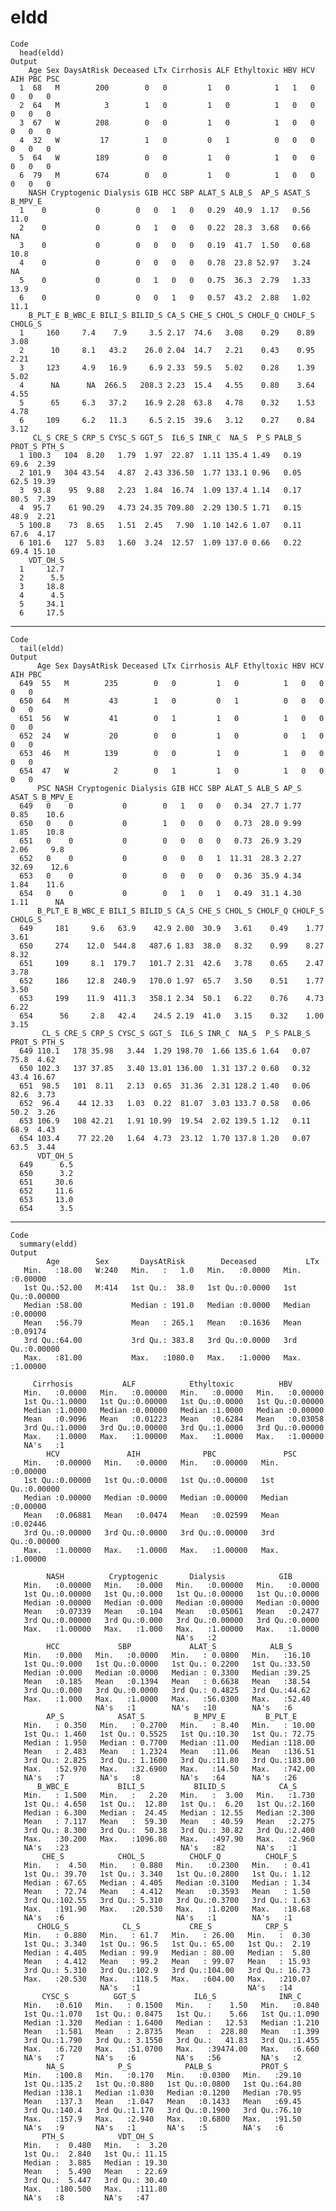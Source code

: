 # eldd

    Code
      head(eldd)
    Output
        Age Sex DaysAtRisk Deceased LTx Cirrhosis ALF Ethyltoxic HBV HCV AIH PBC PSC
      1  68   M        200        0   0         1   0          1   1   0   0   0   0
      2  64   M          3        1   0         1   0          1   0   0   0   0   0
      3  67   W        208        0   0         1   0          1   0   0   0   0   0
      4  32   W         17        1   0         0   1          0   0   0   0   0   0
      5  64   W        189        0   0         1   0          1   0   0   0   0   0
      6  79   M        674        0   0         1   0          1   0   0   0   0   0
        NASH Cryptogenic Dialysis GIB HCC SBP ALAT_S ALB_S  AP_S ASAT_S B_MPV_E
      1    0           0        0   0   1   0   0.29  40.9  1.17   0.56    11.0
      2    0           0        0   1   0   0   0.22  28.3  3.68   0.66      NA
      3    0           0        0   0   0   0   0.19  41.7  1.50   0.68    10.8
      4    0           0        0   0   0   0   0.78  23.8 52.97   3.24      NA
      5    0           0        0   1   0   0   0.75  36.3  2.79   1.33    13.9
      6    0           0        0   0   1   0   0.57  43.2  2.88   1.02    11.1
        B_PLT_E B_WBC_E BILI_S BILID_S CA_S CHE_S CHOL_S CHOLF_Q CHOLF_S CHOLG_S
      1     160     7.4    7.9     3.5 2.17  74.6   3.08    0.29    0.89    3.08
      2      10     8.1   43.2    26.0 2.04  14.7   2.21    0.43    0.95    2.21
      3     123     4.9   16.9     6.9 2.33  59.5   5.02    0.28    1.39    5.02
      4      NA      NA  266.5   208.3 2.23  15.4   4.55    0.80    3.64    4.55
      5      65     6.3   37.2    16.9 2.28  63.8   4.78    0.32    1.53    4.78
      6     109     6.2   11.3     6.5 2.15  39.6   3.12    0.27    0.84    3.12
         CL_S CRE_S CRP_S CYSC_S GGT_S  IL6_S INR_C  NA_S  P_S PALB_S PROT_S PTH_S
      1 100.3   104  8.20   1.79  1.97  22.87  1.11 135.4 1.49   0.19   69.6  2.39
      2 101.9   304 43.54   4.87  2.43 336.50  1.77 133.1 0.96   0.05   62.5 19.39
      3  93.8    95  9.88   2.23  1.84  16.74  1.09 137.4 1.14   0.17   80.5  7.39
      4  95.7    61 90.29   4.73 24.35 709.80  2.29 130.5 1.71   0.15   48.9  2.21
      5 100.8    73  8.65   1.51  2.45   7.90  1.10 142.6 1.07   0.11   67.6  4.17
      6 101.6   127  5.83   1.60  3.24  12.57  1.09 137.0 0.66   0.22   69.4 15.10
        VDT_OH_S
      1     12.7
      2      5.5
      3     18.8
      4      4.5
      5     34.1
      6     17.5

---

    Code
      tail(eldd)
    Output
          Age Sex DaysAtRisk Deceased LTx Cirrhosis ALF Ethyltoxic HBV HCV AIH PBC
      649  55   M        235        0   0         1   0          1   0   0   0   0
      650  64   M         43        1   0         0   1          0   0   0   0   0
      651  56   W         41        0   1         1   0          1   0   0   0   0
      652  24   W         20        0   0         1   0          0   1   0   0   0
      653  46   M        139        0   0         1   0          1   0   0   0   0
      654  47   W          2        0   1         1   0          1   0   0   0   0
          PSC NASH Cryptogenic Dialysis GIB HCC SBP ALAT_S ALB_S AP_S ASAT_S B_MPV_E
      649   0    0           0        0   1   0   0   0.34  27.7 1.77   0.85    10.6
      650   0    0           0        1   0   0   0   0.73  28.0 9.99   1.85    10.8
      651   0    0           0        0   0   0   0   0.73  26.9 3.29   2.06     9.8
      652   0    0           0        0   0   0   1  11.31  28.3 2.27  32.69    12.6
      653   0    0           0        0   0   0   0   0.36  35.9 4.34   1.84    11.6
      654   0    0           0        0   1   0   1   0.49  31.1 4.30   1.11      NA
          B_PLT_E B_WBC_E BILI_S BILID_S CA_S CHE_S CHOL_S CHOLF_Q CHOLF_S CHOLG_S
      649     181     9.6   63.9    42.9 2.00  30.9   3.61    0.49    1.77    3.61
      650     274    12.0  544.8   487.6 1.83  38.0   8.32    0.99    8.27    8.32
      651     109     8.1  179.7   101.7 2.31  42.6   3.78    0.65    2.47    3.78
      652     186    12.8  240.9   170.0 1.97  65.7   3.50    0.51    1.77    3.50
      653     199    11.9  411.3   358.1 2.34  50.1   6.22    0.76    4.73    6.22
      654      56     2.8   42.4    24.5 2.19  41.0   3.15    0.32    1.00    3.15
           CL_S CRE_S CRP_S CYSC_S GGT_S  IL6_S INR_C  NA_S  P_S PALB_S PROT_S PTH_S
      649 110.1   178 35.98   3.44  1.29 198.70  1.66 135.6 1.64   0.07   75.8  4.62
      650 102.3   137 37.85   3.40 13.01 136.00  1.31 137.2 0.60   0.32   43.4 16.67
      651  98.5   101  8.11   2.13  0.65  31.36  2.31 128.2 1.40   0.06   82.6  3.73
      652  96.4    44 12.33   1.03  0.22  81.07  3.03 133.7 0.58   0.06   50.2  3.26
      653 106.9   108 42.21   1.91 10.99  19.54  2.02 139.5 1.12   0.11   68.9  4.43
      654 103.4    77 22.20   1.64  4.73  23.12  1.70 137.8 1.20   0.07   63.5  3.44
          VDT_OH_S
      649      6.5
      650      3.2
      651     30.6
      652     11.6
      653     13.0
      654      3.5

---

    Code
      summary(eldd)
    Output
            Age        Sex       DaysAtRisk        Deceased           LTx         
       Min.   :18.00   W:240   Min.   :   1.0   Min.   :0.0000   Min.   :0.00000  
       1st Qu.:52.00   M:414   1st Qu.:  38.0   1st Qu.:0.0000   1st Qu.:0.00000  
       Median :58.00           Median : 191.0   Median :0.0000   Median :0.00000  
       Mean   :56.79           Mean   : 265.1   Mean   :0.1636   Mean   :0.09174  
       3rd Qu.:64.00           3rd Qu.: 383.8   3rd Qu.:0.0000   3rd Qu.:0.00000  
       Max.   :81.00           Max.   :1080.0   Max.   :1.0000   Max.   :1.00000  
                                                                                  
         Cirrhosis           ALF            Ethyltoxic          HBV         
       Min.   :0.0000   Min.   :0.00000   Min.   :0.0000   Min.   :0.00000  
       1st Qu.:1.0000   1st Qu.:0.00000   1st Qu.:0.0000   1st Qu.:0.00000  
       Median :1.0000   Median :0.00000   Median :1.0000   Median :0.00000  
       Mean   :0.9096   Mean   :0.01223   Mean   :0.6284   Mean   :0.03058  
       3rd Qu.:1.0000   3rd Qu.:0.00000   3rd Qu.:1.0000   3rd Qu.:0.00000  
       Max.   :1.0000   Max.   :1.00000   Max.   :1.0000   Max.   :1.00000  
       NA's   :1                                                            
            HCV               AIH              PBC               PSC         
       Min.   :0.00000   Min.   :0.0000   Min.   :0.00000   Min.   :0.00000  
       1st Qu.:0.00000   1st Qu.:0.0000   1st Qu.:0.00000   1st Qu.:0.00000  
       Median :0.00000   Median :0.0000   Median :0.00000   Median :0.00000  
       Mean   :0.06881   Mean   :0.0474   Mean   :0.02599   Mean   :0.02446  
       3rd Qu.:0.00000   3rd Qu.:0.0000   3rd Qu.:0.00000   3rd Qu.:0.00000  
       Max.   :1.00000   Max.   :1.0000   Max.   :1.00000   Max.   :1.00000  
                                                                             
            NASH          Cryptogenic       Dialysis            GIB        
       Min.   :0.00000   Min.   :0.000   Min.   :0.00000   Min.   :0.0000  
       1st Qu.:0.00000   1st Qu.:0.000   1st Qu.:0.00000   1st Qu.:0.0000  
       Median :0.00000   Median :0.000   Median :0.00000   Median :0.0000  
       Mean   :0.07339   Mean   :0.104   Mean   :0.05061   Mean   :0.2477  
       3rd Qu.:0.00000   3rd Qu.:0.000   3rd Qu.:0.00000   3rd Qu.:0.0000  
       Max.   :1.00000   Max.   :1.000   Max.   :1.00000   Max.   :1.0000  
                                         NA's   :2                         
            HCC             SBP             ALAT_S            ALB_S      
       Min.   :0.000   Min.   :0.0000   Min.   : 0.0800   Min.   :16.10  
       1st Qu.:0.000   1st Qu.:0.0000   1st Qu.: 0.2200   1st Qu.:33.50  
       Median :0.000   Median :0.0000   Median : 0.3300   Median :39.25  
       Mean   :0.185   Mean   :0.1394   Mean   : 0.6638   Mean   :38.54  
       3rd Qu.:0.000   3rd Qu.:0.0000   3rd Qu.: 0.4825   3rd Qu.:44.62  
       Max.   :1.000   Max.   :1.0000   Max.   :56.0300   Max.   :52.40  
                       NA's   :1        NA's   :10        NA's   :6      
            AP_S            ASAT_S           B_MPV_E         B_PLT_E      
       Min.   : 0.350   Min.   : 0.2700   Min.   : 8.40   Min.   : 10.00  
       1st Qu.: 1.460   1st Qu.: 0.5525   1st Qu.:10.30   1st Qu.: 72.75  
       Median : 1.950   Median : 0.7700   Median :11.00   Median :118.00  
       Mean   : 2.483   Mean   : 1.2324   Mean   :11.06   Mean   :136.51  
       3rd Qu.: 2.825   3rd Qu.: 1.1600   3rd Qu.:11.80   3rd Qu.:183.00  
       Max.   :52.970   Max.   :32.6900   Max.   :14.50   Max.   :742.00  
       NA's   :7        NA's   :8         NA's   :64      NA's   :26      
          B_WBC_E           BILI_S           BILID_S            CA_S      
       Min.   : 1.500   Min.   :   2.20   Min.   :  3.00   Min.   :1.730  
       1st Qu.: 4.650   1st Qu.:  12.80   1st Qu.:  6.20   1st Qu.:2.160  
       Median : 6.300   Median :  24.45   Median : 12.55   Median :2.300  
       Mean   : 7.117   Mean   :  59.30   Mean   : 40.59   Mean   :2.275  
       3rd Qu.: 8.300   3rd Qu.:  50.38   3rd Qu.: 30.82   3rd Qu.:2.400  
       Max.   :30.200   Max.   :1096.80   Max.   :497.90   Max.   :2.960  
       NA's   :23                         NA's   :82       NA's   :1      
           CHE_S            CHOL_S          CHOLF_Q          CHOLF_S     
       Min.   :  4.50   Min.   : 0.880   Min.   :0.2300   Min.   : 0.41  
       1st Qu.: 39.70   1st Qu.: 3.340   1st Qu.:0.2800   1st Qu.: 1.12  
       Median : 67.65   Median : 4.405   Median :0.3100   Median : 1.34  
       Mean   : 72.74   Mean   : 4.412   Mean   :0.3593   Mean   : 1.50  
       3rd Qu.:102.55   3rd Qu.: 5.310   3rd Qu.:0.3700   3rd Qu.: 1.63  
       Max.   :191.90   Max.   :20.530   Max.   :1.0200   Max.   :18.68  
       NA's   :6                         NA's   :1        NA's   :1      
          CHOLG_S            CL_S           CRE_S            CRP_S       
       Min.   : 0.880   Min.   : 61.7   Min.   : 26.00   Min.   :  0.30  
       1st Qu.: 3.340   1st Qu.: 96.5   1st Qu.: 65.00   1st Qu.:  2.19  
       Median : 4.405   Median : 99.9   Median : 80.00   Median :  5.80  
       Mean   : 4.412   Mean   : 99.2   Mean   : 99.07   Mean   : 15.93  
       3rd Qu.: 5.310   3rd Qu.:102.9   3rd Qu.:104.00   3rd Qu.: 16.73  
       Max.   :20.530   Max.   :118.5   Max.   :604.00   Max.   :210.07  
                        NA's   :1                        NA's   :14      
           CYSC_S          GGT_S             IL6_S              INR_C      
       Min.   :0.610   Min.   : 0.1500   Min.   :    1.50   Min.   :0.840  
       1st Qu.:1.070   1st Qu.: 0.8475   1st Qu.:    5.66   1st Qu.:1.090  
       Median :1.320   Median : 1.6400   Median :   12.53   Median :1.210  
       Mean   :1.581   Mean   : 2.8735   Mean   :  228.80   Mean   :1.399  
       3rd Qu.:1.790   3rd Qu.: 3.1550   3rd Qu.:   41.83   3rd Qu.:1.455  
       Max.   :6.720   Max.   :51.0700   Max.   :39474.00   Max.   :6.660  
       NA's   :7       NA's   :6         NA's   :56         NA's   :2      
            NA_S            P_S            PALB_S           PROT_S     
       Min.   :100.8   Min.   :0.170   Min.   :0.0300   Min.   :29.10  
       1st Qu.:135.2   1st Qu.:0.880   1st Qu.:0.0800   1st Qu.:64.80  
       Median :138.1   Median :1.030   Median :0.1200   Median :70.95  
       Mean   :137.3   Mean   :1.047   Mean   :0.1433   Mean   :69.45  
       3rd Qu.:140.4   3rd Qu.:1.170   3rd Qu.:0.1900   3rd Qu.:76.10  
       Max.   :157.9   Max.   :2.940   Max.   :0.6800   Max.   :91.50  
       NA's   :9       NA's   :1       NA's   :5        NA's   :6      
           PTH_S            VDT_OH_S     
       Min.   :  0.480   Min.   :  3.20  
       1st Qu.:  2.840   1st Qu.: 11.15  
       Median :  3.885   Median : 19.30  
       Mean   :  5.490   Mean   : 22.69  
       3rd Qu.:  5.447   3rd Qu.: 30.40  
       Max.   :180.500   Max.   :111.80  
       NA's   :8         NA's   :47      

